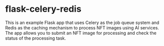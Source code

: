 # flask-celery-redis
This is an example Flask app that uses Celery as the job queue system and Redis as the caching mechanism to process NFT images using AI services. The app allows you to submit an NFT image for processing and check the status of the processing task.
